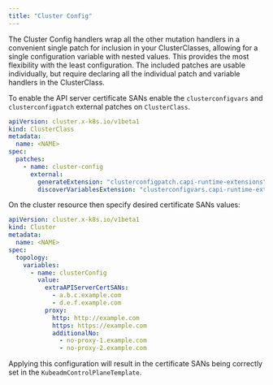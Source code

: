 ```yaml
---
title: "Cluster Config"
---
```


The Cluster Config handlers wrap all the other mutation handlers in a convenient single patch for inclusion in your
ClusterClasses, allowing for a single configuration variable with nested values. This provides the most flexibility
with the least configuration. The included patches are usable individually, but require declaring all the individual
patch and variable handlers in the ClusterClass.

To enable the API server certificate SANs enable the `clusterconfigvars` and `clusterconfigpatch`
external patches on `ClusterClass`.

```yaml
apiVersion: cluster.x-k8s.io/v1beta1
kind: ClusterClass
metadata:
  name: <NAME>
spec:
  patches:
    - name: cluster-config
      external:
        generateExtension: "clusterconfigpatch.capi-runtime-extensions"
        discoverVariablesExtension: "clusterconfigvars.capi-runtime-extensions"
```

On the cluster resource then specify desired certificate SANs values:

```yaml
apiVersion: cluster.x-k8s.io/v1beta1
kind: Cluster
metadata:
  name: <NAME>
spec:
  topology:
    variables:
      - name: clusterConfig
        value:
          extraAPIServerCertSANs:
            - a.b.c.example.com
            - d.e.f.example.com
          proxy:
            http: http://example.com
            https: https://example.com
            additionalNo:
              - no-proxy-1.example.com
              - no-proxy-2.example.com
```

Applying this configuration will result in the certificate SANs being correctly set in the
`KubeadmControlPlaneTemplate`.

